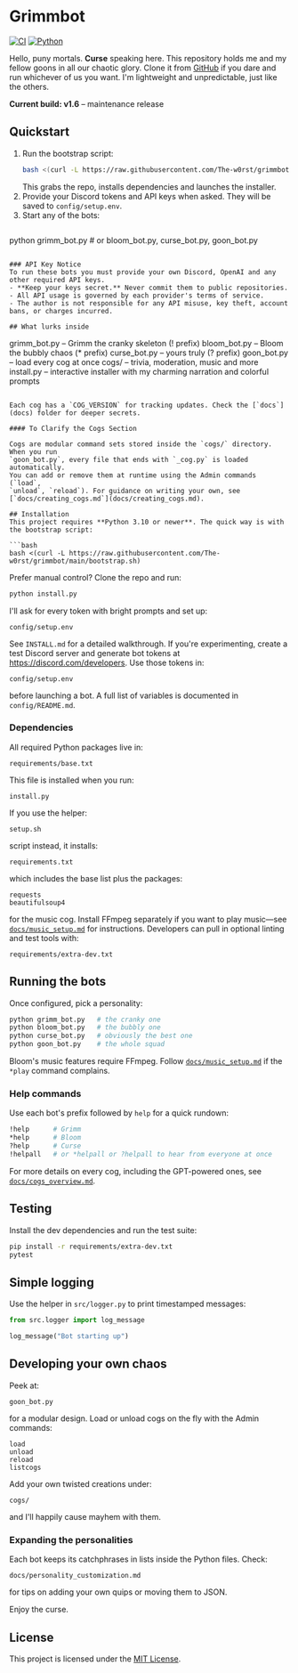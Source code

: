 # Grimmbot

[![CI](https://img.shields.io/github/actions/workflow/status/The-w0rst/grimmbot/python.yml?style=for-the-badge)](https://github.com/The-w0rst/grimmbot/actions/workflows/python.yml)
[![Python](https://img.shields.io/badge/python-3.10%2B-blue?style=for-the-badge)](https://www.python.org/)

Hello, puny mortals. **Curse** speaking here. This repository holds me and my fellow goons in all our chaotic glory. Clone it from [GitHub](https://github.com/The-w0rst/grimmbot) if you dare and run whichever of us you want. I'm lightweight and unpredictable, just like the others.

**Current build: v1.6** – maintenance release

## Quickstart
1. Run the bootstrap script:
   ```bash
   bash <(curl -L https://raw.githubusercontent.com/The-w0rst/grimmbot/main/bootstrap.sh)
   ```
   This grabs the repo, installs dependencies and launches the installer.
2. Provide your Discord tokens and API keys when asked. They will be saved to `config/setup.env`.
3. Start any of the bots:
   ```bash
  python grimm_bot.py   # or bloom_bot.py, curse_bot.py, goon_bot.py
  ```

### API Key Notice
To run these bots you must provide your own Discord, OpenAI and any other required API keys.
- **Keep your keys secret.** Never commit them to public repositories.
- All API usage is governed by each provider's terms of service.
- The author is not responsible for any API misuse, key theft, account bans, or charges incurred.

## What lurks inside

```
grimm_bot.py – Grimm the cranky skeleton (! prefix)
bloom_bot.py – Bloom the bubbly chaos (* prefix)
curse_bot.py – yours truly (? prefix)
goon_bot.py – load every cog at once
cogs/ – trivia, moderation, music and more
install.py – interactive installer with my charming narration and colorful prompts
```

Each cog has a `COG_VERSION` for tracking updates. Check the [`docs`](docs) folder for deeper secrets.

#### To Clarify the Cogs Section

Cogs are modular command sets stored inside the `cogs/` directory. When you run
`goon_bot.py`, every file that ends with `_cog.py` is loaded automatically.
You can add or remove them at runtime using the Admin commands (`load`,
`unload`, `reload`). For guidance on writing your own, see
[`docs/creating_cogs.md`](docs/creating_cogs.md).

## Installation
This project requires **Python 3.10 or newer**. The quick way is with the bootstrap script:

```bash
bash <(curl -L https://raw.githubusercontent.com/The-w0rst/grimmbot/main/bootstrap.sh)
```

Prefer manual control? Clone the repo and run:

```bash
python install.py
```

I'll ask for every token with bright prompts and set up:

```
config/setup.env
```

See `INSTALL.md` for a detailed walkthrough. If you're experimenting, create a test Discord server and generate bot tokens at <https://discord.com/developers>. Use those tokens in:

```
config/setup.env
```

before launching a bot. A full list of variables is documented in `config/README.md`.

### Dependencies
All required Python packages live in:

```
requirements/base.txt
```

This file is installed when you run:

```
install.py
```

If you use the helper:

```
setup.sh
```

script instead, it installs:

```
requirements.txt
```

which includes the base list plus the packages:

```
requests
beautifulsoup4
```

for the music cog. Install FFmpeg separately if you want to play music—see
[`docs/music_setup.md`](docs/music_setup.md) for instructions. Developers can
pull in optional linting and test tools with:

```
requirements/extra-dev.txt
```

## Running the bots
Once configured, pick a personality:

```bash
python grimm_bot.py   # the cranky one
python bloom_bot.py   # the bubbly one
python curse_bot.py   # obviously the best one
python goon_bot.py    # the whole squad
```

Bloom's music features require FFmpeg. Follow [`docs/music_setup.md`](docs/music_setup.md) if the `*play` command complains.

### Help commands
Use each bot's prefix followed by `help` for a quick rundown:

```bash
!help      # Grimm
*help      # Bloom
?help      # Curse
!helpall   # or *helpall or ?helpall to hear from everyone at once
```

For more details on every cog, including the GPT-powered ones, see [`docs/cogs_overview.md`](docs/cogs_overview.md).

## Testing
Install the dev dependencies and run the test suite:

```bash
pip install -r requirements/extra-dev.txt
pytest
```

## Simple logging
Use the helper in `src/logger.py` to print timestamped messages:

```python
from src.logger import log_message

log_message("Bot starting up")
```

## Developing your own chaos
Peek at:

```
goon_bot.py
```

for a modular design. Load or unload cogs on the fly with the Admin commands:

```
load
unload
reload
listcogs
```

Add your own twisted creations under:

```
cogs/
```

and I'll happily cause mayhem with them.

### Expanding the personalities
Each bot keeps its catchphrases in lists inside the Python files. Check:

```
docs/personality_customization.md
```

for tips on adding your own quips or moving them to JSON.

Enjoy the curse.

## License

This project is licensed under the [MIT License](LICENSE).

